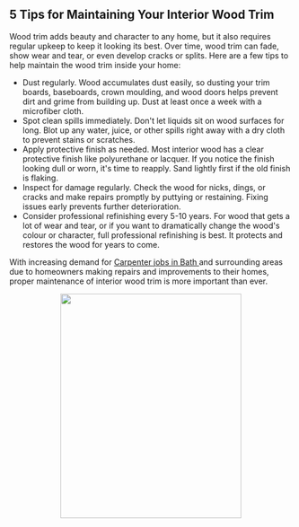 ## 5 Tips for Maintaining Your Interior Wood Trim


Wood trim adds beauty and character to any home, but it also requires regular upkeep to keep it looking its best. Over time, wood trim can fade, show wear and tear, or even develop cracks or splits. Here are a few tips to help maintain the wood trim inside your home: 

<ul>
<li> Dust regularly. Wood accumulates dust easily, so dusting your trim boards, baseboards, crown moulding, and wood doors helps prevent dirt and grime from building up. Dust at least once a week with a microfiber cloth. </li>

<li> Spot clean spills immediately. Don't let liquids sit on wood surfaces for long. Blot up any water, juice, or other spills right away with a dry cloth to prevent stains or scratches. </li>

<li> Apply protective finish as needed. Most interior wood has a clear protective finish like polyurethane or lacquer. If you notice the finish looking dull or worn, it's time to reapply. Sand lightly first if the old finish is flaking. </li>

<li> Inspect for damage regularly. Check the wood for nicks, dings, or cracks and make repairs promptly by puttying or restaining. Fixing issues early prevents further deterioration. </li>

<li> Consider professional refinishing every 5-10 years. For wood that gets a lot of wear and tear, or if you want to dramatically change the wood's colour or character, full professional refinishing is best. It protects and restores the wood for years to come. </li>
</ul>

With increasing demand for <a href="https://bpm-cs.co.uk/carpenter-jobs-in-bath/"> Carpenter jobs in Bath </a> and surrounding areas due to homeowners making repairs and improvements to their homes, proper maintenance of interior wood trim is more important than ever.

<div align="center"><img src="https://github.com/carpentry-maintenance/carpentry-maintenance.github.io/assets/163561699/debd5def-4be0-4d8b-8464-ffdff7ec179e" width="80%" height="400"></div>
